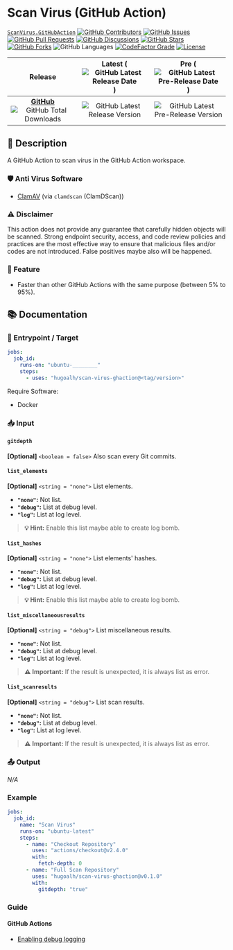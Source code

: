 # Scan Virus (GitHub Action)

[`ScanVirus.GitHubAction`](https://github.com/hugoalh/scan-virus-ghaction)
[![GitHub Contributors](https://img.shields.io/github/contributors/hugoalh/scan-virus-ghaction?label=Contributors&logo=github&logoColor=ffffff&style=flat-square)](https://github.com/hugoalh/scan-virus-ghaction/graphs/contributors)
[![GitHub Issues](https://img.shields.io/github/issues-raw/hugoalh/scan-virus-ghaction?label=Issues&logo=github&logoColor=ffffff&style=flat-square)](https://github.com/hugoalh/scan-virus-ghaction/issues)
[![GitHub Pull Requests](https://img.shields.io/github/issues-pr-raw/hugoalh/scan-virus-ghaction?label=Pull%20Requests&logo=github&logoColor=ffffff&style=flat-square)](https://github.com/hugoalh/scan-virus-ghaction/pulls)
[![GitHub Discussions](https://img.shields.io/github/discussions/hugoalh/scan-virus-ghaction?label=Discussions&logo=github&logoColor=ffffff&style=flat-square)](https://github.com/hugoalh/scan-virus-ghaction/discussions)
[![GitHub Stars](https://img.shields.io/github/stars/hugoalh/scan-virus-ghaction?label=Stars&logo=github&logoColor=ffffff&style=flat-square)](https://github.com/hugoalh/scan-virus-ghaction/stargazers)
[![GitHub Forks](https://img.shields.io/github/forks/hugoalh/scan-virus-ghaction?label=Forks&logo=github&logoColor=ffffff&style=flat-square)](https://github.com/hugoalh/scan-virus-ghaction/network/members)
![GitHub Languages](https://img.shields.io/github/languages/count/hugoalh/scan-virus-ghaction?label=Languages&logo=github&logoColor=ffffff&style=flat-square)
[![CodeFactor Grade](https://img.shields.io/codefactor/grade/github/hugoalh/scan-virus-ghaction?label=Grade&logo=codefactor&logoColor=ffffff&style=flat-square)](https://www.codefactor.io/repository/github/hugoalh/scan-virus-ghaction)
[![License](https://img.shields.io/static/v1?label=License&message=MIT&color=brightgreen&style=flat-square)](./LICENSE.md)

| **Release** | **Latest** (![GitHub Latest Release Date](https://img.shields.io/github/release-date/hugoalh/scan-virus-ghaction?label=%20&style=flat-square)) | **Pre** (![GitHub Latest Pre-Release Date](https://img.shields.io/github/release-date-pre/hugoalh/scan-virus-ghaction?label=%20&style=flat-square)) |
|:-:|:-:|:-:|
| [**GitHub**](https://github.com/hugoalh/scan-virus-ghaction/releases) ![GitHub Total Downloads](https://img.shields.io/github/downloads/hugoalh/scan-virus-ghaction/total?label=%20&style=flat-square) | ![GitHub Latest Release Version](https://img.shields.io/github/release/hugoalh/scan-virus-ghaction?sort=semver&label=%20&style=flat-square) | ![GitHub Latest Pre-Release Version](https://img.shields.io/github/release/hugoalh/scan-virus-ghaction?include_prereleases&sort=semver&label=%20&style=flat-square) |

## 📝 Description

A GitHub Action to scan virus in the GitHub Action workspace.

### 🛡 Anti Virus Software

- [ClamAV](https://www.clamav.net) (via `clamdscan` (ClamDScan))

### ⚠ Disclaimer

This action does not provide any guarantee that carefully hidden objects will be scanned. Strong endpoint security, access, and code review policies and practices are the most effective way to ensure that malicious files and/or codes are not introduced. False positives maybe also will be happened.

### 🌟 Feature

- Faster than other GitHub Actions with the same purpose (between 5% to 95%).

## 📚 Documentation

### 🎯 Entrypoint / Target

```yml
jobs:
  job_id:
    runs-on: "ubuntu-________"
    steps:
      - uses: "hugoalh/scan-virus-ghaction@<tag/version>"
```

Require Software:

- Docker

### 📥 Input

#### `gitdepth`

**\[Optional\]** `<boolean = false>` Also scan every Git commits.

#### `list_elements`

**\[Optional\]** `<string = "none">` List elements.

- **`"none"`:** Not list.
- **`"debug"`:** List at debug level.
- **`"log"`:** List at log level.

> **💡 Hint:** Enable this list maybe able to create log bomb.

#### `list_hashes`

**\[Optional\]** `<string = "none">` List elements' hashes.

- **`"none"`:** Not list.
- **`"debug"`:** List at debug level.
- **`"log"`:** List at log level.

> **💡 Hint:** Enable this list maybe able to create log bomb.

#### `list_miscellaneousresults`

**\[Optional\]** `<string = "debug">` List miscellaneous results.

- **`"none"`:** Not list.
- **`"debug"`:** List at debug level.
- **`"log"`:** List at log level.

> **⚠ Important:** If the result is unexpected, it is always list as error.

#### `list_scanresults`

**\[Optional\]** `<string = "debug">` List scan results.

- **`"none"`:** Not list.
- **`"debug"`:** List at debug level.
- **`"log"`:** List at log level.

> **⚠ Important:** If the result is unexpected, it is always list as error.

### 📤 Output

*N/A*

### Example

```yml
jobs:
  job_id:
    name: "Scan Virus"
    runs-on: "ubuntu-latest"
    steps:
      - name: "Checkout Repository"
        uses: "actions/checkout@v2.4.0"
        with:
          fetch-depth: 0
      - name: "Full Scan Repository"
        uses: "hugoalh/scan-virus-ghaction@v0.1.0"
        with:
          gitdepth: "true"
```

### Guide

#### GitHub Actions

- [Enabling debug logging](https://docs.github.com/en/actions/managing-workflow-runs/enabling-debug-logging)
